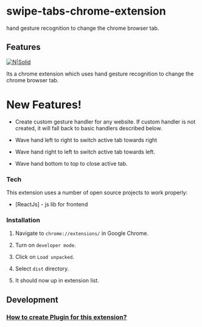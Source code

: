 # swipe-tabs-chrome-extension
hand gesture recognition to change the chrome browser tab.

## Features

[![N|Solid](https://raw.githubusercontent.com/fxnoob/swipe-tabs-chrome-extension/master/option-page/components/help/help2.png)](https://github.com/fxnoob/swipe-tabs-chrome-extension)

Its a chrome extension which uses hand gesture recognition to change the chrome browser tab.

# New Features!
  - Create custom gesture handler for any website. If custom handler is not created, it will fall back to basic handlers described below. 
    
    
  - Wave hand left to right to switch active tab towards right
  - Wave hand right to left to switch active tab towards left.
  - Wave hand bottom to top to close active tab.

### Tech

This extension uses a number of open source projects to work properly:

* [ReactJs] - js lib for frontend

### Installation

1. Navigate to `chrome://extensions/` in Google Chrome.

2. Turn on `developer mode`.

3. Click on `Load unpacked`.

4. Select `dist` directory.

5. It should now up in extension list.

## Development

### [How to create Plugin for this extension?](https://github.com/fxnoob/swipe-tabs-chrome-extension/wiki/How-to-create-Plugin-for-this-extension%3F)
